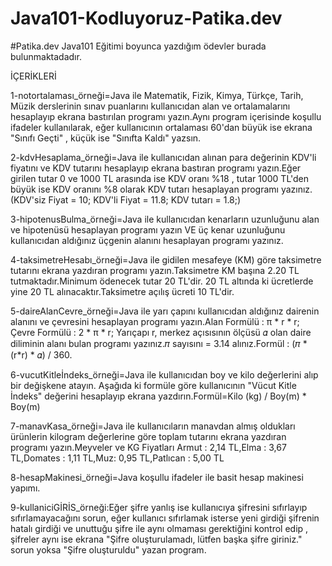 # Java101-Kodluyoruz-Patika.dev
 
 #Patika.dev Java101 Eğitimi boyunca yazdığım ödevler burada bulunmaktadadır.
 
  İÇERİKLERİ
   
  1-notortalaması_örneği=Java ile Matematik, Fizik, Kimya, Türkçe, Tarih, Müzik derslerinin sınav puanlarını kullanıcıdan alan ve ortalamalarını hesaplayıp ekrana bastırılan      programı yazın.Aynı program içerisinde koşullu ifadeler kullanılarak, eğer kullanıcının ortalaması 60'dan büyük ise ekrana "Sınıfı Geçti" , küçük ise "Sınıfta Kaldı" yazsın.
  
  2-kdvHesaplama_örneği=Java ile kullanıcıdan alınan para değerinin KDV'li fiyatını ve KDV tutarını hesaplayıp ekrana bastıran programı yazın.Eğer girilen tutar 0 ve 1000 TL arasında ise KDV oranı %18 , tutar 1000 TL'den büyük ise KDV oranını %8 olarak KDV tutarı hesaplayan programı yazınız.(KDV'siz Fiyat = 10; KDV'li Fiyat = 11.8; KDV tutarı = 1.8;)
  
  3-hipotenusBulma_örneği=Java ile kullanıcıdan  kenarların uzunluğunu alan ve hipotenüsü hesaplayan programı yazın VE üç kenar uzunluğunu kullanıcıdan aldığınız üçgenin alanını hesaplayan programı yazınız.
  
  4-taksimetreHesabı_örneği=Java ile gidilen mesafeye (KM) göre taksimetre tutarını ekrana yazdıran programı yazın.Taksimetre KM başına 2.20 TL tutmaktadır.Minimum ödenecek tutar 20 TL'dir. 20 TL altında ki ücretlerde yine 20 TL alınacaktır.Taksimetre açılış ücreti 10 TL'dir.
  
  5-daireAlanCevre_örneği=Java ile yarı çapını kullanıcıdan aldığınız dairenin alanını ve çevresini hesaplayan programı yazın.Alan Formülü : π * r * r;  Çevre Formülü : 2 * π * r;
Yarıçapı r, merkez açısısının ölçüsü 𝛼 olan daire diliminin alanı bulan programı yazınız.𝜋 sayısını = 3.14 alınız.Formül : (𝜋 * (r*r) * 𝛼) / 360.

6-vucutKitleİndeks_örneği=Java ile kullanıcıdan boy ve kilo değerlerini alıp bir değişkene atayın. Aşağıda ki formüle göre kullanıcının "Vücut Kitle İndeks" değerini hesaplayıp ekrana yazdırın.Formül=Kilo (kg) / Boy(m) * Boy(m)

7-manavKasa_örneği=Java ile kullanıcıların manavdan almış oldukları ürünlerin kilogram değerlerine göre toplam tutarını ekrana yazdıran programı yazın.Meyveler ve KG Fiyatları
Armut : 2,14 TL,Elma : 3,67 TL,Domates : 1,11 TL,Muz: 0,95 TL,Patlıcan : 5,00 TL

8-hesapMakinesi_örneği=Java koşullu ifadeler ile basit hesap makinesi yapımı.

9-kullaniciGİRİS_örneği:Eğer şifre yanlış ise kullanıcıya şifresini sıfırlayıp sıfırlamayacağını sorun, eğer kullanıcı sıfırlamak isterse yeni girdiği şifrenin hatalı girdiği ve unuttuğu şifre ile aynı olmaması gerektiğini kontrol edip , şifreler aynı ise ekrana "Şifre oluşturulamadı, lütfen başka şifre giriniz." sorun yoksa "Şifre oluşturuldu" yazan program.




